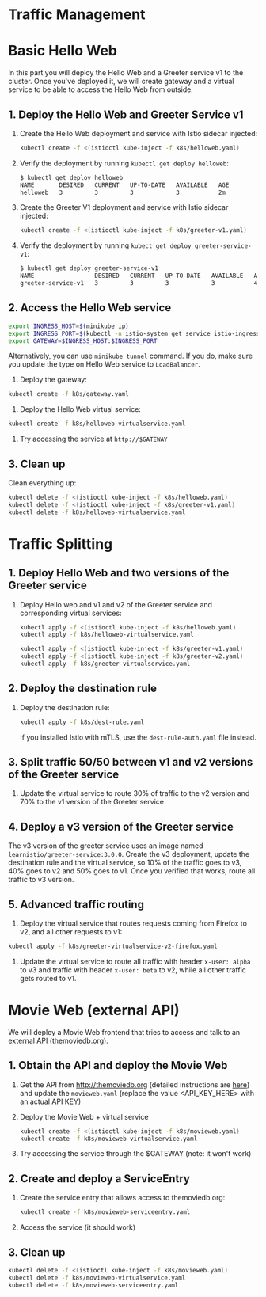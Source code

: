 # Traffic Management

# Basic Hello Web

In this part you will deploy the Hello Web and a Greeter service v1 to the cluster. Once you've deployed it, we will create gateway and a virtual service to be able to access the Hello Web from outside.

## 1. Deploy the Hello Web and Greeter Service v1

1. Create the Hello Web deployment and service with Istio sidecar injected:

    ```bash
    kubectl create -f <(istioctl kube-inject -f k8s/helloweb.yaml)
    ```

1. Verify the deployment by running `kubectl get deploy helloweb`:

    ```bash
    $ kubectl get deploy helloweb
    NAME       DESIRED   CURRENT   UP-TO-DATE   AVAILABLE   AGE
    helloweb   3         3         3            3           2m
    ```

1. Create the Greeter V1 deployment and service with Istio sidecar injected:

    ```bash
    kubectl create -f <(istioctl kube-inject -f k8s/greeter-v1.yaml)
    ```

1. Verify the deployment by running `kubect get deploy greeter-service-v1`:

    ```bash
    $ kubectl get deploy greeter-service-v1
    NAME                 DESIRED   CURRENT   UP-TO-DATE   AVAILABLE   AGE
    greeter-service-v1   3         3         3            3           44s
    ```

## 2. Access the Hello Web service

```bash
export INGRESS_HOST=$(minikube ip)
export INGRESS_PORT=$(kubectl -n istio-system get service istio-ingressgateway -o jsonpath='{.spec.ports[?(@.name=="http2")].nodePort}')
export GATEWAY=$INGRESS_HOST:$INGRESS_PORT
```

Alternatively, you can use `minikube tunnel` command. If you do, make sure you update the type on Hello Web service to `LoadBalancer`.

1. Deploy the gateway:

```bash
kubectl create -f k8s/gateway.yaml
```

1. Deploy the Hello Web virtual service:

```bash
kubectl create -f k8s/helloweb-virtualservice.yaml
```

1. Try accessing the service at `http://$GATEWAY`

## 3. Clean up

Clean everything up:

```bash
kubectl delete -f <(istioctl kube-inject -f k8s/helloweb.yaml)
kubectl delete -f <(istioctl kube-inject -f k8s/greeter-v1.yaml)
kubectl delete -f k8s/helloweb-virtualservice.yaml
```

# Traffic Splitting

## 1. Deploy Hello Web and two versions of the Greeter service

1. Deploy Hello web and v1 and v2 of the Greeter service and corresponding virtual services:

    ```bash
    kubectl apply -f <(istioctl kube-inject -f k8s/helloweb.yaml)
    kubectl apply -f k8s/helloweb-virtualservice.yaml

    kubectl apply -f <(istioctl kube-inject -f k8s/greeter-v1.yaml)
    kubectl apply -f <(istioctl kube-inject -f k8s/greeter-v2.yaml)
    kubectl apply -f k8s/greeter-virtualservice.yaml

    ```

## 2. Deploy the destination rule

1. Deploy the destination rule:

    ```bash
    kubectl apply -f k8s/dest-rule.yaml
    ```

    If you installed Istio with mTLS, use the `dest-rule-auth.yaml` file instead.

## 3. Split traffic 50/50 between v1 and v2 versions of the Greeter service

1. Update the virtual service to route 30% of traffic to the v2 version and 70% to the v1 version of the Greeter service

## 4. Deploy a v3 version of the Greeter service

The v3 version of the greeter service uses an image named `learnistio/greeter-service:3.0.0`. Create the v3 deployment, update the destination rule and the virtual service, so 10% of the traffic goes to v3, 40% goes to v2 and 50% goes to v1. Once you verified that works, route all traffic to v3 version.

## 5. Advanced traffic routing

1. Deploy the virtual service that routes requests coming from Firefox to v2, and all other requests to v1:

```bash
kubectl apply -f k8s/greeter-virtualservice-v2-firefox.yaml
```

1. Update the virtual service to route all traffic with header `x-user: alpha` to v3 and traffic with header `x-user: beta` to v2, while all other traffic gets routed to v1.

# Movie Web (external API)

We will deploy a Movie Web frontend that tries to access and talk to an external API (themoviedb.org).

## 1. Obtain the API and deploy the Movie Web

1. Get the API from http://themoviedb.org (detailed instructions are [here](https://developers.themoviedb.org/3/getting-started/introduction)) and update the `movieweb.yaml` (replace the value <API_KEY_HERE> with an actual API KEY)
1. Deploy the Movie Web + virtual service

    ```bash
    kubectl create -f <(istioctl kube-inject -f k8s/movieweb.yaml)
    kubectl create -f k8s/movieweb-virtualservice.yaml
    ```

1. Try accessing the service through the \$GATEWAY (note: it won't work)

## 2. Create and deploy a ServiceEntry

1. Create the service entry that allows access to themoviedb.org:

    ```bash
    kubectl create -f k8s/movieweb-serviceentry.yaml
    ```

1. Access the service (it should work)

## 3. Clean up

```bash
kubectl delete -f <(istioctl kube-inject -f k8s/movieweb.yaml)
kubectl delete -f k8s/movieweb-virtualservice.yaml
kubectl delete -f k8s/movieweb-serviceentry.yaml
```
